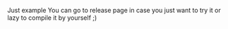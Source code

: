 Just example
You can go to release page in case you just want to try it or lazy to compile it by yourself ;)
